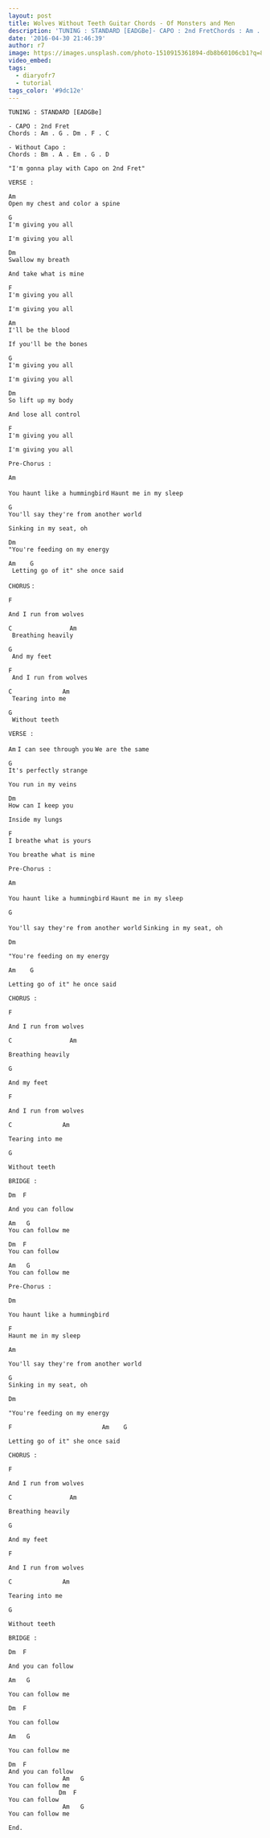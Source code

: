```yaml
---
layout: post
title: Wolves Without Teeth Guitar Chords - Of Monsters and Men
description: 'TUNING : STANDARD [EADGBe]- CAPO : 2nd FretChords : Am . G . Dm . F . C- Without Capo :Chords : Bm . A . Em . G . D\"I''m gonna play with Capo on 2nd Fr...'
date: '2016-04-30 21:46:39'
author: r7
image: https://images.unsplash.com/photo-1510915361894-db8b60106cb1?q=80&w=2940&auto=format&fit=crop&ixlib=rb-4.1.0&ixid=M3wxMjA3fDB8MHxwaG90by1wYWdlfHx8fGVufDB8fHx8fA%3D%3D
video_embed:
tags:
  - diaryofr7
  - tutorial
tags_color: '#9dc12e'
---
```

```
TUNING : STANDARD [EADGBe]

- CAPO : 2nd Fret
Chords : Am . G . Dm . F . C

- Without Capo :
Chords : Bm . A . Em . G . D

"I'm gonna play with Capo on 2nd Fret"

VERSE :

Am
Open my chest and color a spine
```

```
G
I'm giving you all
```

```
I'm giving you all
```

```
Dm
Swallow my breath
```

`And take what is mine`

```
F
I'm giving you all
```

```
I'm giving you all
```

```
Am
I'll be the blood
```

`If you'll be the bones`

```
G
I'm giving you all
```

`I'm giving you all`

```
Dm
So lift up my body
```

`And lose all control`

```
F
I'm giving you all
```

`I'm giving you all`

`Pre-Chorus :`

```
Am
```

`You haunt like a hummingbird`
`Haunt me in my sleep`

```
G
You'll say they're from another world
```

`Sinking in my seat, oh`

```
Dm
"You're feeding on my energy
```

```
Am    G
 Letting go of it" she once said
```

`CHORUS` :

```
F
```

```
And I run from wolves
```

```
C                Am
 Breathing heavily
```

```
G
 And my feet
```

```
F
 And I run from wolves
```

```
C              Am
 Tearing into me
```

```
G
 Without teeth
```

`VERSE :`

`Am`
`I can see through you`
`We are the same`

```
G
It's perfectly strange
```

`You run in my veins`

```
Dm
How can I keep you
```

`Inside my lungs`

```
F
I breathe what is yours
```

`You breathe what is mine`

`Pre-Chorus :`

```
Am
```

`You haunt like a hummingbird`
`Haunt me in my sleep`

```
G
```

`You'll say they're from another world`
`Sinking in my seat, oh`

```
Dm
```

`"You're feeding on my energy`

```
Am    G
```

```
Letting go of it" he once said
```

`CHORUS :`

```
F
```

```
And I run from wolves
```

`C                Am`

```
Breathing heavily
```

```
G
```

```
And my feet
```

```
F
```

```
And I run from wolves
```

`C              Am`

```
Tearing into me
```

```
G
```

```
Without teeth
```

`BRIDGE :`

```
Dm  F
```

`And you can follow`

```
Am   G
You can follow me
```

```
Dm  F
You can follow
```

```
Am   G
You can follow me
```

`Pre-Chorus :`

```
Dm
```

`You haunt like a hummingbird`

```
F
Haunt me in my sleep
```

```
Am
```

`You'll say they're from another world`

```
G
Sinking in my seat, oh
```

```
Dm
```

`"You're feeding on my energy`

```
F                         Am    G
```

```
Letting go of it" she once said
```

`CHORUS :`

```
F
```

```
And I run from wolves
```

`C                Am`

```
Breathing heavily
```

```
G
```

```
And my feet
```

```
F
```

```
And I run from wolves
```

`C              Am`

```
Tearing into me
```

```
G
```

```
Without teeth
```

`BRIDGE :`

```
Dm  F
```

`And you can follow`

```
Am   G
```

`You can follow me`

```
Dm  F
```

`You can follow`

```
Am   G
```

`You can follow me`

```
Dm  F
And you can follow
               Am   G
You can follow me
              Dm  F
You can follow
               Am   G
You can follow me

End.
```
